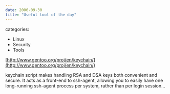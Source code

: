 ```yaml
---
date: 2006-09-30
title: "Useful tool of the day"
---
```








categories:
- Linux
- Security
- Tools


[http://www.gentoo.org/proj/en/keychain/](http://www.gentoo.org/proj/en/keychain/)

keychain script makes handling RSA and DSA keys both convenient and secure. It acts as a front-end to ssh-agent, allowing you to easily have one long-running ssh-agent process per system, rather than per login session...
